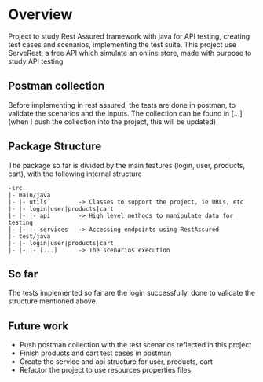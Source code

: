 # Overview

Project to study Rest Assured framework with java for API testing, creating test cases and scenarios, 
implementing the test suite. This project use ServeRest, a free API which simulate an online store, 
made with purpose to study API testing

## Postman collection
Before implementing in rest assured, the tests are done in postman, to validate the scenarios
and the inputs. The collection can be found in [...] (when I push the collection into the
project, this will be updated)

## Package Structure

The package so far is divided by the main features (login, user, products, cart), with the 
following internal structure

```
-src
|- main/java
|- |- utils         -> Classes to support the project, ie URLs, etc
|- |- login|user|products|cart
|- |- |- api        -> High level methods to manipulate data for testing
|- |- |- services   -> Accessing endpoints using RestAssured
|- test/java
|- |- login|user|products|cart
|- |- |- [...]      -> The scenarios execution
```

## So far

The tests implemented so far are the login successfully, done to validate the structure 
mentioned above.

## Future work
* Push postman collection with the test scenarios reflected in this project
* Finish products and cart test cases in postman
* Create the service and api structure for user, products, cart
* Refactor the project to use resources properties files